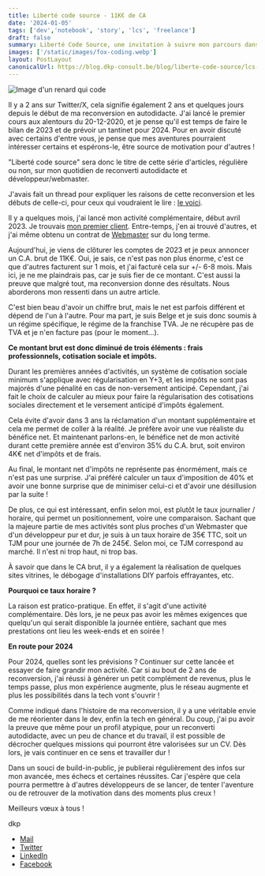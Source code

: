 ```yaml
---
title: Liberté code source - 11K€ de CA
date: '2024-01-05'
tags: ['dev','notebook', 'story', 'lcs', 'freelance']
draft: false
summary: Liberté Code Source, une invitation à suivre mon parcours dans le monde du développement et de la reconversion en abordant échecs, réussites, chiffres.
images: ['/static/images/fox-coding.webp']
layout: PostLayout
canonicalUrl: https://blog.dkp-consult.be/blog/liberte-code-source/lcs-2023
---
```


![Image d'un renard qui code](/static/images/fox-coding.webp "Fox Coding")


Il y a 2 ans sur Twitter/X, cela signifie également 2 ans et quelques jours depuis le début de ma reconversion en autodidacte. J'ai lancé le premier cours aux alentours du 20-12-2020, et je pense qu'il est temps de faire le bilan de 2023 et de prévoir un tantinet pour 2024. Pour en avoir discuté avec certains d'entre vous, je pense que mes aventures pourraient intéresser certains et espérons-le, être source de motivation pour d'autres !

"Liberté code source" sera donc le titre de cette série d'articles, régulière ou non, sur mon quotidien de reconverti autodidacte et développeur/webmaster.

J'avais fait un thread pour expliquer les raisons de cette reconversion et les débuts de celle-ci, pour ceux qui voudraient le lire : [le voici](https://x.com/dkp_consult/status/1555462596354084864?s=20).

Il y a quelques mois, j'ai lancé mon activité complémentaire, début avril 2023. Je trouvais [mon premier client](https://x.com/dkp_consult/status/1643855381448335363?s=20). Entre-temps, j'en ai trouvé d'autres, et j'ai même obtenu un contrat de [Webmaster](https://x.com/dkp_consult/status/1708387472013476328?s=20) sur du long terme.

Aujourd'hui, je viens de clôturer les comptes de 2023 et je peux annoncer un C.A. brut de 11K€. Oui, je sais, ce n'est pas non plus énorme, c'est ce que d'autres facturent sur 1 mois, et j'ai facturé cela sur +/- 6-8 mois. Mais ici, je ne me plaindrais pas, car je suis fier de ce montant. C'est aussi la preuve que malgré tout, ma reconversion donne des résultats. Nous aborderons mon ressenti dans un autre article.

C'est bien beau d'avoir un chiffre brut, mais le net est parfois différent et dépend de l'un à l'autre. Pour ma part, je suis Belge et je suis donc soumis à un régime spécifique, le régime de la franchise TVA. Je ne récupère pas de TVA et je n'en facture pas (pour le moment...).

**Ce montant brut est donc diminué de trois éléments : frais professionnels, cotisation sociale et impôts.**

Durant les premières années d'activités, un système de cotisation sociale minimum s'applique avec régularisation en Y+3, et les impôts ne sont pas majorés d'une pénalité en cas de non-versement anticipé. Cependant, j'ai fait le choix de calculer au mieux pour faire la régularisation des cotisations sociales directement et le versement anticipé d'impôts également.

Cela évite d'avoir dans 3 ans la réclamation d'un montant supplémentaire et cela me permet de coller à la réalité. Je préfère avoir une vue réaliste du bénéfice net. Et maintenant parlons-en, le bénéfice net de mon activité durant cette première année est d'environ 35% du C.A. brut, soit environ 4K€ net d'impôts et de frais.

Au final, le montant net d'impôts ne représente pas énormément, mais ce n'est pas une surprise. J'ai préféré calculer un taux d'imposition de 40% et avoir une bonne surprise que de minimiser celui-ci et d'avoir une désillusion par la suite !

De plus, ce qui est intéressant, enfin selon moi, est plutôt le taux journalier / horaire, qui permet un positionnement, voire une comparaison. Sachant que la majeure partie de mes activités sont plus proches d'un Webmaster que d'un développeur pur et dur, je suis à un taux horaire de 35€ TTC, soit un TJM pour une journée de 7h de 245€. Selon moi, ce TJM correspond au marché. Il n'est ni trop haut, ni trop bas.

À savoir que dans le CA brut, il y a également la réalisation de quelques sites vitrines, le débogage d'installations DIY parfois effrayantes, etc.

**Pourquoi ce taux horaire ?**

La raison est pratico-pratique. En effet, il s'agit d'une activité complémentaire. Dès lors, je ne peux pas avoir les mêmes exigences que quelqu'un qui serait disponible la journée entière, sachant que mes prestations ont lieu les week-ends et en soirée !

**En route pour 2024**

Pour 2024, quelles sont les prévisions ? Continuer sur cette lancée et essayer de faire grandir mon activité. Car si au bout de 2 ans de reconversion, j'ai réussi à générer un petit complément de revenus, plus le temps passe, plus mon expérience augmente, plus le réseau augmente et plus les possibilités dans la tech vont s'ouvrir !

Comme indiqué dans l'histoire de ma reconversion, il y a une véritable envie de me réorienter dans le dev, enfin la tech en général. Du coup, j'ai pu avoir la preuve que même pour un profil atypique, pour un reconverti autodidacte, avec un peu de chance et du travail, il est possible de décrocher quelques missions qui pourront être valorisées sur un CV. Dès lors, je vais continuer en ce sens et travailler dur !

Dans un souci de build-in-public, je publierai régulièrement des infos sur mon avancée, mes échecs et certaines réussites. Car j'espère que cela pourra permettre à d'autres développeurs de se lancer, de tenter l'aventure ou de retrouver de la motivation dans des moments plus creux !

Meilleurs vœux à tous !

dkp

- [Mail](mailto:contact@dkp-consult.be)
- [Twitter](https://twitter.com/dkp_consult)
- [LinkedIn](https://www.linkedin.com/in/pierre-debski/)
- [Facebook](https://www.facebook.com/dkpconsult)